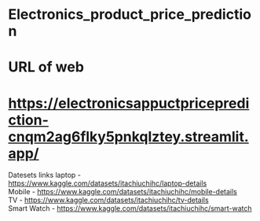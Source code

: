 # Electronics_product_price_prediction
# URL of web
# https://electronicsappuctpriceprediction-cnqm2ag6flky5pnkqlztey.streamlit.app/

Datesets links
laptop  - https://www.kaggle.com/datasets/itachiuchihc/laptop-details  
Mobile  - https://www.kaggle.com/datasets/itachiuchihc/mobile-details   
TV - https://www.kaggle.com/datasets/itachiuchihc/tv-details  
Smart Watch - https://www.kaggle.com/datasets/itachiuchihc/smart-watch  
